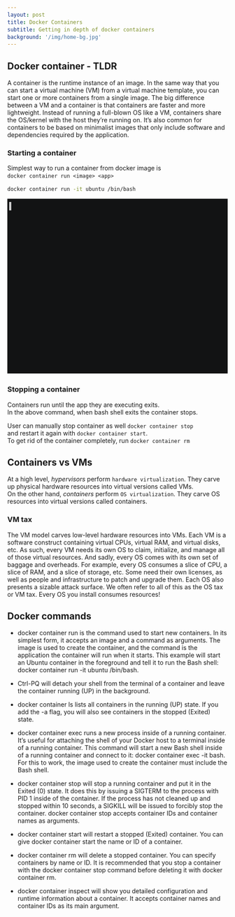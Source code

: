 ```yaml
---
layout: post
title: Docker Containers
subtitle: Getting in depth of docker containers
background: '/img/home-bg.jpg'
---
```


## Docker container - TLDR  
A container is the runtime instance of an image. In the same way that you can start a virtual machine (VM) from a virtual machine template, you can start one or more containers from a single image. The big difference between a VM and a container is that containers are faster and more lightweight. Instead of running a full-blown OS like a VM, containers share the OS/kernel with the host they’re running on. It’s also common for containers to be based on minimalist images that only include software and dependencies required by the application.


### Starting a container  
Simplest way to run a container from docker image is  
`docker container run <image> <app>`

```sh
docker container run -it ubuntu /bin/bash
```

<img src="/gifs/docker_container_run.gif" alt="docker_container_run"
	title="docker container run" width="900" height="400" />

### Stopping a container  
Containers run until the app they are executing exits.  
In the above command, when bash shell exits the container stops. 

User can manually stop container as well `docker container stop`  
and restart it again with `docker container start`.  
To get rid of the container completely, run `docker container rm`  


## Containers vs VMs  
At a high level, *hypervisors* perform `hardware virtualization`. They carve up physical hardware resources into virtual versions called VMs.  
On the other hand, *containers* perform `OS virtualization`. They carve OS resources into virtual versions called containers.


### VM tax  
The VM model carves low-level hardware resources into VMs. Each VM is a software construct containing virtual CPUs, virtual RAM, and virtual disks, etc. As such, every VM needs its own OS to claim, initialize, and manage all of those virtual resources. And sadly, every OS comes with its own set of baggage and overheads. For example, every OS consumes a slice of CPU, a slice of RAM, and a slice of storage, etc. Some need their own licenses, as well as people and infrastructure to patch and upgrade them. Each OS also presents a sizable attack surface. We often refer to all of this as the OS tax or VM tax. Every OS you install consumes resources!


## Docker commands  

- docker container run is the command used to start new containers. In its simplest form, it accepts an image and a command as arguments. The image is used to create the container, and the command is the application the container will run when it starts. This example will start an Ubuntu container in the foreground and tell it to run the Bash shell: docker container run -it ubuntu /bin/bash.

- Ctrl-PQ will detach your shell from the terminal of a container and leave the container running (UP) in the background.

- docker container ls lists all containers in the running (UP) state. If you add the -a flag, you will also see containers in the stopped (Exited) state.

- docker container exec runs a new process inside of a running container. It’s useful for attaching the shell of your Docker host to a terminal inside of a running container. This command will start a new Bash shell inside of a running container and connect to it: docker container exec -it <container-name or container-id> bash. For this to work, the image used to create the container must include the Bash shell.

- docker container stop will stop a running container and put it in the Exited (0) state. It does this by issuing a SIGTERM to the process with PID 1 inside of the container. If the process has not cleaned up and stopped within 10 seconds, a SIGKILL will be issued to forcibly stop the container. docker container stop accepts container IDs and container names as arguments.

- docker container start will restart a stopped (Exited) container. You can give docker container start the name or ID of a container.

- docker container rm will delete a stopped container. You can specify containers by name or ID. It is recommended that you stop a container with the docker container stop command before deleting it with docker container rm.

- docker container inspect will show you detailed configuration and runtime information about a container. It accepts container names and container IDs as its main argument.




